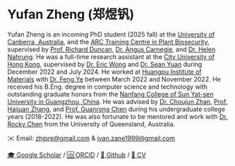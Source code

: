 # Yufan Zheng (郑煜钒)

Yufan Zheng is an incoming PhD student (2025 fall) at the [University of Canberra, Australia](https://www.canberra.edu.au/), and the [ARC Training Centre in Plant Biosecurity](https://plantbiosecuritycentre.edu.au/), supervised by [Prof. Richard Duncan](https://scholar.google.com/citations?user=WX6utqYAAAAJ&hl=en), [Dr. Angus Carnegie](https://scholar.google.com.au/citations?user=u2qwZdYAAAAJ&hl=en), and [Dr. Helen Nahrung](https://scholar.google.com.au/citations?user=XPHgGg0AAAAJ&hl=en). He was a full-time research assistant at the [City University of Hong Kong](https://www.cityu.edu.hk/), supervised by [Dr. Eric Wong](https://www.ee.cityu.edu.hk/~ewong/) and [Dr. Sean Yuan](https://scholar.google.com.hk/citations?user=jgn5L3kAAAAJ&hl=en) during December 2022 and July 2024. He worked at [Huangpu Institute of Materials](https://www.ciachiam.cn/) with [Dr. Feng Ye](https://www.ciachiam.cn/2/info.aspx?itemid=985) between March 2022 and November 2022. He received his B.Eng. degree in computer science and technology with outstanding graduate honors from the [Nanfang College of Sun Yat-sen University in Guangzhou, China](https://www.nfu.edu.cn/). He was advised by [Dr. Choujun Zhan](https://scholar.google.com/citations?user=CQjEUkAAAAAJ&hl=en), [Prof. Haijuan Zhang](https://dl2link.com/), and [Prof. Guanrong Chen](https://www.ee.cityu.edu.hk/~gchen/) during his undergraduate college years (2018-2022). He was also fortunate to be mentored and work with [Dr. Rocky Chen](https://scholar.google.com.hk/citations?user=07cqSMsAAAAJ&hl=en) from the University of Queensland, Australia.


✉️ Email: [zhjpre@gmail.com](mailto:zhjpre@gmail.com) & [ivan.zane1999@gmail.com](mailto:ivan.zane1999@gmail.com)

[🎓 Google Scholar](https://scholar.google.com.hk/citations?user=btkYKNAAAAAJ&hl=zh-CN) / [🆔 ORCID](https://orcid.org/0000-0003-0781-0308) / [🐙 Github](https://github.com/YufanZheng) / [📄 CV](data/CV_YufanZheng.pdf)
